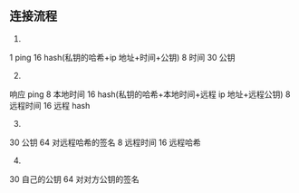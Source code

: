 
## 连接流程

1.
  1 ping
  16 hash(私钥的哈希+ip 地址+时间+公钥)
  8 时间
  30 公钥

2.
  响应
  ping
  8 本地时间
  16 hash(私钥的哈希+本地时间+远程 ip 地址+远程公钥)
  8 远程时间
  16 远程 hash

3.
  30 公钥
  64 对远程哈希的签名
  8 远程时间
  16 远程哈希

4.
  30 自己的公钥
  64 对对方公钥的签名

